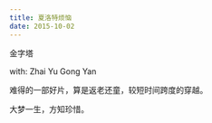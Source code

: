 ```yaml
---
title: 夏洛特烦恼
date: 2015-10-02
---
```


金字塔

with: Zhai Yu Gong Yan

难得的一部好片，算是返老还童，较短时间跨度的穿越。

大梦一生，方知珍惜。
